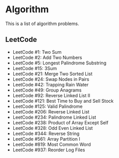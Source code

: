 # Algorithm

This is a list of algorithm problems.

## LeetCode
- LeetCode #1: Two Sum
- LeetCode #2: Add Two Numbers
- LeetCode #5: Longest Palindrome Substring
- LeetCode #15: 3Sum
- LeetCode #21: Merge Two Sorted List
- LeetCode #24: Swap Nodes in Pairs
- LeetCode #42: Trapping Rain Water
- LeetCode #49: Group Anagrams
- LeetCode #92: Reverse Linked List II
- LeetCode #121: Best Time to Buy and Sell Stock
- LeetCode #125: Valid Palindrome
- LeetCode #206: Reverse Linked List
- LeetCode #234: Palindrome Linked List
- LeetCode #238: Product of Array Except Self
- LeetCode #328: Odd Even Linked List
- LeetCode #344: Reverse String
- LeetCode #561: Array Partition I
- LeetCode #819: Most Common Word
- LeetCode #937: Reorder Log Files
